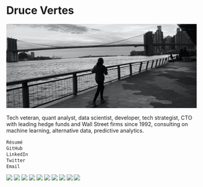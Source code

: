 # Druce Vertes

![Skyline banner image](github_banner.jpg "banner")

Tech veteran, quant analyst, data scientist, developer, tech strategist, CTO with leading hedge funds and Wall Street firms since 1992, consulting on machine learning, alternative data, predictive analytics.

    Résumé
    GitHub
    LinkedIn
    Twitter
    Email


<img src="https://img.shields.io/badge/Machine%20Learning-EEEEEE?logo=SimpleIconName&logoColor=ColorName&style=plastic"> <img src="https://img.shields.io/badge/Python-EEEEEE?logo=Python&logoColor=ColorName&style=plastic"> <img src="https://img.shields.io/badge/R-242637?logo=R&logoColor=ColorName&style=plastic"> <img src="https://img.shields.io/badge/JavaScript-CDB7F6?logo=JavaScript&logoColor=Black&style=plastic"> <img src="https://img.shields.io/badge/Sklearn-EEEEEE?logo=SimpleIconName&logoColor=ColorName&style=plastic"> <img src="https://img.shields.io/badge/Keras-bf291b?logo=Keras&logoColor=ColorName&style=plastic"> <img src="https://img.shields.io/badge/TensorFlow-EEEEEE?logo=TensorFlow&logoColor=ColorName&style=plastic"> <img src="https://img.shields.io/badge/Deep%20Learning-EEEEEE?logo=SimpleIconName&logoColor=ColorName&style=plastic"> <img src="https://img.shields.io/badge/NLP-EEEEEE?logo=SimpleIconName&logoColor=ColorName&style=plastic"> <img src="https://img.shields.io/badge/Data%20Vizualization-EEEEEE?logo=SimpleIconName&logoColor=ColorName&style=plastic">

<!--
**druce/druce** is a ✨ _special_ ✨ repository because its `README.md` (this file) appears on your GitHub profile.

Here are some ideas to get you started:

- 🔭 I’m currently working on ...
- 🌱 I’m currently learning ...
- 👯 I’m looking to collaborate on ...
- 🤔 I’m looking for help with ...
- 💬 Ask me about ...
- 📫 How to reach me: ...
- 😄 Pronouns: ...
- ⚡ Fun fact: ...
-->
